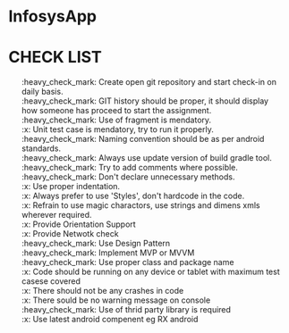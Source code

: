 # InfosysApp

<h1>CHECK LIST</h1>
<ul style="list-style-type:none">
<li>:heavy_check_mark: Create open git repository and start check-in on daily basis.</li>
<li>:heavy_check_mark: GIT history should be proper, it should display how someone has proceed to start the assignment.</li>
<li>:heavy_check_mark: Use of fragment is mendatory.</li>
<li>:x: Unit test case is mendatory, try to run it properly.</li>
<li>:heavy_check_mark: Naming convention should be as per android standards.</li>
<li>:heavy_check_mark: Always use update version of build gradle tool.</li>
<li>:heavy_check_mark: Try to add comments where possible.</li>
<li>:heavy_check_mark: Don't declare unnecessary methods.</li>
<li>:x: Use proper indentation.</li>
<li>:x: Always prefer to use 'Styles', don't hardcode in the code.</li>
<li>:x: Refrain to use magic charactors, use strings and dimens xmls wherever required.</li>
<li>:x: Provide Orientation Support</li>
<li>:x: Provide Netwotk check</li>
<li>:heavy_check_mark: Use Design Pattern</li>
<li>:heavy_check_mark: Implement MVP or MVVM</li>
<li>:heavy_check_mark: Use proper class and package name</li>
<li>:x: Code should be running on any device or tablet with maximum test casese covered</li>
<li>:x: There should not be any crashes in code</li>
<li>:x: There sould be no warning message on console</li>
<li>:heavy_check_mark: Use of thrid party library is required</li>
<li>:x: Use latest android compenent eg RX android</li>
</ul>
